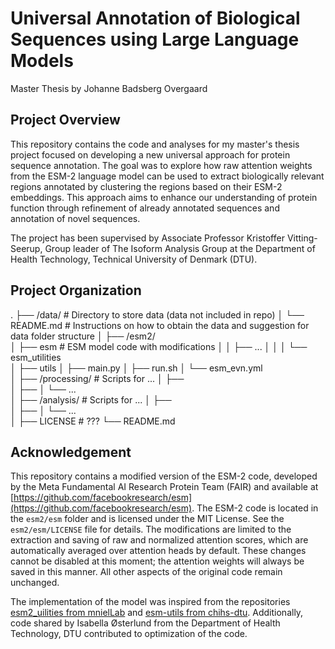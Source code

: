 # Universal Annotation of Biological Sequences using Large Language Models

Master Thesis by Johanne Badsberg Overgaard

## Project Overview

This repository contains the code and analyses for my master's thesis project focused on developing a new universal approach for protein sequence annotation. The goal was to explore how raw attention weights from the ESM-2 language model can be used to extract biologically relevant regions annotated by clustering the regions based on their ESM-2 embeddings. This approach aims to enhance our understanding of protein function through refinement of already annotated sequences and annotation of novel sequences. 

The project has been supervised by Associate Professor Kristoffer Vitting-Seerup, Group leader of The Isoform Analysis Group at the Department of Health Technology, Technical University of Denmark (DTU).

## Project Organization

.
├── /data/                    # Directory to store data (data not included in repo)
│   └── README.md             # Instructions on how to obtain the data and suggestion for data folder structure
│
├── /esm2/                    
│   ├── esm                   # ESM model code with modifications
│   │   ├── ...
│   │
│   └── esm_utilities         
│       ├── utils
│       ├── main.py
│       ├── run.sh
│       └── esm_evn.yml              
│
├── /processing/              # Scripts for ...
│   ├──              
│   ├── 
│   └── ...                  
│
├── /analysis/                # Scripts for ...
│   ├──              
│   ├── 
│   └── ...           
│
├── LICENSE                   # ???
└── README.md               

## Acknowledgement

This repository contains a modified version of the ESM-2 code, developed by the Meta Fundamental AI Research Protein Team (FAIR) and available at [https://github.com/facebookresearch/esm](https://github.com/facebookresearch/esm). The ESM-2 code is located in the `esm2/esm` folder and is licensed under the MIT License. See the `esm2/esm/LICENSE` file for details. The modifications are limited to the extraction and saving of raw and normalized attention scores, which are automatically averaged over attention heads by default. These changes cannot be disabled at this moment; the attention weights will always be saved in this manner. All other aspects of the original code remain unchanged.

The implementation of the model was inspired from the repositories [esm2_uilities from mnielLab](https://github.com/mnielLab/esm2_utilities) and [esm-utils from chihs-dtu](https://github.com/chihs-dtu/esm-utils/blob/main/utils/aggregate_results.py). Additionally, code shared by Isabella Østerlund from the Department of Health Technology, DTU contributed to optimization of the code.